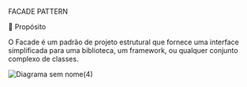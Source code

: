 FACADE PATTERN

📜 Propósito

O Facade é um padrão de projeto estrutural que fornece uma interface simplificada para uma biblioteca, um framework, ou qualquer conjunto complexo de classes. 

![Diagrama sem nome(4)](https://github.com/dsslleagion/Bertoti/assets/88494278/7d61eb9d-6736-4104-bfc3-f37068d7d560)
